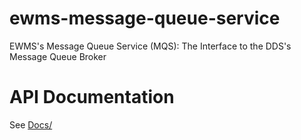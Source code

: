 # ewms-message-queue-service

EWMS's Message Queue Service (MQS): The Interface to the DDS's Message Queue Broker

# API Documentation

See [Docs/](./Docs)
